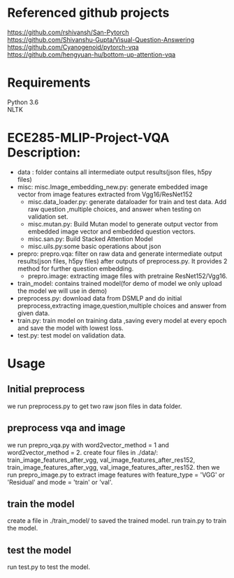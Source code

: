 # Referenced github projects #
https://github.com/rshivansh/San-Pytorch <br>
https://github.com/Shivanshu-Gupta/Visual-Question-Answering <br>
https://github.com/Cyanogenoid/pytorch-vqa <br>
https://github.com/hengyuan-hu/bottom-up-attention-vqa <br>


# Requirements #
Python 3.6 <br>
NLTK <br>

# ECE285-MLIP-Project-VQA Description:
 * data : folder contains all intermediate output results(json files, h5py files) <br>
 * misc: misc.Image_embedding_new.py: generate embedded image vector from image features extracted from Vgg16/ResNet152 <br>
   * misc.data_loader.py: generate dataloader for train and test data. Add raw question ,multiple choices, and answer when testing on validation set. <br>
   * misc.mutan.py: Build Mutan model to generate output vector from embedded image vector and embedded question vectors. <br>
   * misc.san.py: Build Stacked Attention Model <br>
   * misc.uils.py:some basic operations about json <br>
 * prepro: prepro.vqa: filter on raw data and generate intermediate output results(json files, h5py files) after outputs of           preprocess.py. It provides 2 method for further question embedding.
   * prepro.image: extracting image files with pretraine ResNet152/Vgg16.
 * train_model: contains trained model(for demo of model we only upload the model we will use in demo)
 * preprocess.py: download data from DSMLP and do initial preprocess,extracting image,question,multiple choices and answer from given data.
 * train.py: train model on training data ,saving every model at every epoch and save the model with lowest loss.
 * test.py: test model on validation data.
        
# Usage 
## Initial preprocess
we run preprocess.py to get two raw json files in data folder.

## preprocess vqa and image
we run prepro_vqa.py with word2vector_method = 1 and word2vector_method = 2.
create four files in ./data/: train_image_features_after_vgg, val_image_features_after_res152, train_image_features_after_vgg, val_image_features_after_res152.
then we run prepro_image.py to extract image features with feature_type = 'VGG' or 'Residual' and mode = 'train' or 'val'.

## train the model
create a file in ./train_model/ to saved the trained model.
run train.py to train the model.

## test the model
run test.py to test the model.
